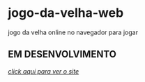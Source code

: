 # jogo-da-velha-web

jogo da velha online no navegador para jogar

## EM DESENVOLVIMENTO

<a href="https://jogodavelha-lg.netlify.app/"><i>click aqui para ver o site</i></a>

